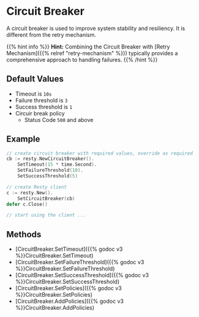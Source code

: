 
# Circuit Breaker

A circuit breaker is used to improve system stability and resiliency. It is different from the retry mechanism.

{{% hint info %}}
**Hint:** Combining the Circuit Breaker with [Retry Mechanism]({{% relref "retry-mechanism" %}}) typically provides a comprehensive approach to handling failures.
{{% /hint %}}

## Default Values

* Timeout is `10s`
* Failure threshold is `3`
* Success threshold is `1`
* Circuir break policy
    * Status Code `500` and above


## Example

```go
// create circuit breaker with required values, override as required
cb := resty.NewCircuitBreaker().
	SetTimeout(15 * time.Second).
	SetFailureThreshold(10).
	SetSuccessThreshold(5)

// create Resty client
c := resty.New().
    SetCircuitBreaker(cb)
defer c.Close()

// start using the client ...
```


## Methods

* [CircuitBreaker.SetTimeout]({{% godoc v3 %}}CircuitBreaker.SetTimeout)
* [CircuitBreaker.SetFailureThreshold]({{% godoc v3 %}}CircuitBreaker.SetFailureThreshold)
* [CircuitBreaker.SetSuccessThreshold]({{% godoc v3 %}}CircuitBreaker.SetSuccessThreshold)
* [CircuitBreaker.SetPolicies]({{% godoc v3 %}}CircuitBreaker.SetPolicies)
* [CircuitBreaker.AddPolicies]({{% godoc v3 %}}CircuitBreaker.AddPolicies)